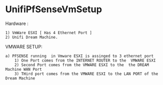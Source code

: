 # UnifiPfSenseVmSetup

Hardware :

    1) VmWare ESXI [ Has 4 Ethernet Port ]
    2) Unifi Dream Machine. 


VMWARE SETUP:

    a) PFSENSE running  in Vmware ESXI is assinged to 3 ethernet port 
        1) One Port comes from the INTERNET ROUTER to the  VMWARE ESXI 
        2) Second Port comes from the VMWARE ESXI to the  the DREAM Machine WAN Port
        3) THird port comes from the VMWARE ESXI to the LAN PORT of the Dream Machine 
    
    
    

